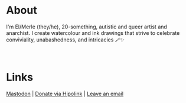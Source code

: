 <html>
<head>
	<link rel="stylesheet" href="style.css">
	<link rel="preconnect" href="https://fonts.googleapis.com">
	<link rel="preconnect" href="https://fonts.gstatic.com" crossorigin>
	<link href="https://fonts.googleapis.com/css2?family=Lexend:wght@500&display=swap" rel="stylesheet">
</head>
	<body>
		<h1>About</h1>
			<p> I'm El/Merle (they/he), 20-something, autistic and queer artist and anarchist. 
			I create watercolour and ink drawings that strive to celebrate conviviality, unabashedness, and intricacies 🪄✨ </p>
			<br>
		<h1>Links</h1>
			<p> <a href="https://mastodon.art/@MxPoesu">Mastodon</a> | 
			<a href="https://hipolink.me/mx.poesu">Donate via Hipolink</a> | 
			<a href="mailto:mx.poesu@proton.me">Leave an email</a> </p>
	</body>
</html>
